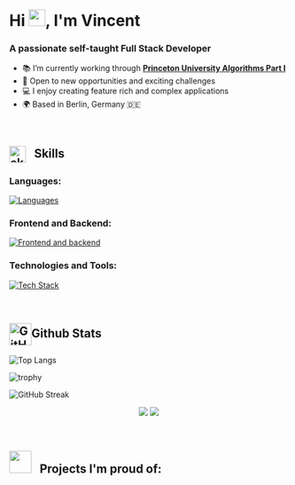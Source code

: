 
# Hi <img src="https://raw.githubusercontent.com/MartinHeinz/MartinHeinz/master/wave.gif" width="30px" height="30px" />, I'm Vincent
### A passionate self-taught Full Stack Developer

- 📚 I’m currently working through **[Princeton University Algorithms Part I](https://www.coursera.org/learn/algorithms-part1/)**
- 💼 Open to new opportunities and exciting challenges
- 💻 I enjoy creating feature rich and complex applications
- 🌍 Based in Berlin, Germany 🇩🇪

&nbsp;

<h2>
  <img align="center" src="https://camo.githubusercontent.com/ec5c8741e4ed88b1a5824e32558e15983dbaf6b46ca017418a32e39b4036ba3b/68747470733a2f2f6d65646961322e67697068792e636f6d2f6d656469612f51737347456d706b79454f684243623765312f67697068792e6769663f6369643d656366303565343761306e336769316266716e74716d6f62386739616964316f796a327772336473336d67373030626c267269643d67697068792e676966" alt="skills gif" width="30" />
  &nbsp;
  Skills
</h2>

### Languages:
[![Languages](https://skillicons.dev/icons?i=js,ts,python,html,css,sqlite)](https://skillicons.dev)

### Frontend and Backend:
[![Frontend and backend](https://skillicons.dev/icons?i=react,tailwind,nodejs,express,postgres,prisma)](https://skillicons.dev)

### Technologies and Tools:
[![Tech Stack](https://skillicons.dev/icons?i=vite,npm,git,jest,vscode,webpack)](https://skillicons.dev)

&nbsp;

<h2><img align="center" src="https://camo.githubusercontent.com/792339729babf55dc139ac8189abba7aa4ff21366eecda37b3f0c37200dfa871/68747470733a2f2f6d656469612e67697068792e636f6d2f6d656469612f6959384352426451584f444a5343455249722f67697068792e676966" alt="GitHub stats" width="40" />Github Stats</h2>

<!--
![Top Langs](https://github-readme-stats.vercel.app/api/top-langs/?username=VincentLucht&theme=dark&show_icons=true&hide_border=true&layout=compact)
-->

![Top Langs](https://github-readme-stats.vercel.app/api/top-langs/?username=VincentLucht&theme=tokyonight&show_icons=true&layout=compact)

![trophy](https://github-profile-trophy.vercel.app/?username=vincentlucht&theme=onedark&title=Commit,Repositories,Experience)

![GitHub Streak](https://streak-stats.demolab.com/?user=vincentlucht&theme=tokyonight&hide_current_streak=true)

<div align="center">
  <img src="https://github-readme-stats.vercel.app/api/top-langs/?username=VincentLucht&theme=tokyonight&show_icons=true&layout=compact" />
  <img src="https://streak-stats.demolab.com/?user=vincentlucht&theme=tokyonight&hide_current_streak=true" />
</div>


&nbsp;


<h2><img src="https://media.giphy.com/media/WUlplcMpOCEmTGBtBW/giphy.gif" width="40"/>&nbsp;&nbsp; Projects I'm proud of:</h2>
